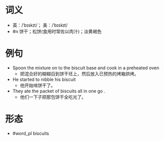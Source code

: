 # 词义
- 英：/ˈbɪskɪt/； 美：/ˈbɪskɪt/
- #n 饼干；松饼(食用时常佐以肉汁)；淡黄褐色
# 例句
- Spoon the mixture on to the biscuit base and cook in a preheated oven
	- 把混合好的糊糊舀到饼干坯上，然后放入已预热的烤箱烘烤。
- He started to nibble his biscuit
	- 他开始啃饼干了。
- They ate the packet of biscuits all in one go .
	- 他们一下子把那包饼干全吃光了。
# 形态
- #word_pl biscuits
